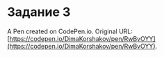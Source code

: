 # Задание 3

A Pen created on CodePen.io. Original URL: [https://codepen.io/DimaKorshakov/pen/RwBvOYY](https://codepen.io/DimaKorshakov/pen/RwBvOYY).

